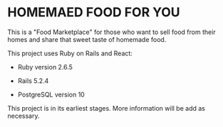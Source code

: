# HOMEMAED FOOD FOR YOU

This is a "Food Marketplace" for those who want to sell food from their homes and share that sweet taste of homemade food.

This project uses Ruby on Rails and React:

* Ruby version 2.6.5

* Rails 5.2.4

* PostgreSQL version 10


This project is in its earliest stages. More information will be add as necessary.

